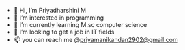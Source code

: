 - 👋 Hi, I’m Priyadharshini M
- 👀 I’m interested in programming
- 🌱 I’m currently learning M.sc computer science
- 💞️ I’m looking to get a job in IT fields
- 📫 you can reach me @priyamanikandan2902@gmail.com

<!---
Priyadharshini29-M/Priyadharshini29-M is a ✨ special ✨ repository because its `README.md` (this file) appears on your GitHub profile.
You can click the Preview link to take a look at your changes.
--->
